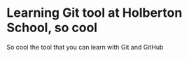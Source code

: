# Learning Git tool at Holberton School, so cool

So cool the tool that you can learn with Git and GitHub
